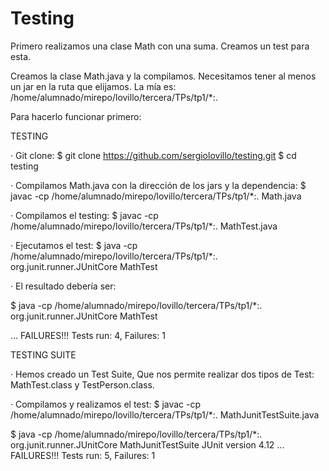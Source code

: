 # Testing

Primero realizamos una clase Math con una suma. Creamos un test para esta.

Creamos la clase Math.java y la compilamos. Necesitamos tener al menos un jar en la ruta que elijamos. La mía es: /home/alumnado/mirepo/lovillo/tercera/TPs/tp1/*:.

Para hacerlo funcionar primero:

TESTING

· Git clone:
$ git clone https://github.com/sergiolovillo/testing.git
$ cd testing

· Compilamos Math.java con la dirección de los jars y la dependencia:
$ javac -cp /home/alumnado/mirepo/lovillo/tercera/TPs/tp1/*:.  Math.java

· Compilamos el testing:
$ javac -cp /home/alumnado/mirepo/lovillo/tercera/TPs/tp1/*:.  MathTest.java

· Ejecutamos el test:
$ java -cp /home/alumnado/mirepo/lovillo/tercera/TPs/tp1/*:. org.junit.runner.JUnitCore  MathTest

· El resultado debería ser:

$ java -cp /home/alumnado/mirepo/lovillo/tercera/TPs/tp1/*:. org.junit.runner.JUnitCore  MathTest

...
FAILURES!!!
Tests run: 4,  Failures: 1

TESTING SUITE

· Hemos creado un Test Suite, Que nos permite realizar dos tipos de Test:
MathTest.class y TestPerson.class.

· Compilamos y realizamos el test:
$ javac -cp /home/alumnado/mirepo/lovillo/tercera/TPs/tp1/*:.  MathJunitTestSuite.java

$ java -cp /home/alumnado/mirepo/lovillo/tercera/TPs/tp1/*:. org.junit.runner.JUnitCore  MathJunitTestSuite
JUnit version 4.12
...
FAILURES!!!
Tests run: 5,  Failures: 1

